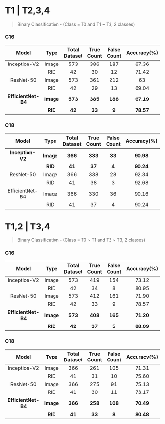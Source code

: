 # T1 | T2,3,4
> Binary Classification - (Class = T0 and T1 ~ T3, 2 classes) 
### C16
|Model|Type|Total Dataset|True Count|False Count|Accuracy(%)|
|:---:|:---:|:---:|:---:|:---:|:---:|
|Inception-V2|Image|573|386|187|67.36|
|  |RID|42|30|12|71.42|
|ResNet-50|Image|573|361|212|63|
|  |RID|42|29|13|69.04|
|**EfficientNet-B4**|**Image**|**573**|**385**|**188**|**67.19**|
|  |**RID**|**42**|**33**|**9**|**78.57**|

### C18
|Model|Type|Total Dataset|True Count|False Count|Accuracy(%)|
|:---:|:---:|:---:|:---:|:---:|:---:|
|**Inception-V2**|**Image**|**366**|**333**|**33**|**90.98**|
|  |**RID**|**41**|**37**|**4**|**90.24**|
|ResNet-50|Image|366|338|28|92.34|
|  |RID|41|38|3|92.68|
|EfficientNet-B4|Image|366|330|36|90.16|
|  |RID|41|37|4|90.24|
   
      
         
# T1,2 | T3,4
> Binary Classification - (Class = T0 ~ T1 and T2 ~ T3, 2 classes) 
### C16
|Model|Type|Total Dataset|True Count|False Count|Accuracy(%)|
|:---:|:---:|:---:|:---:|:---:|:---:|
|Inception-V2|Image|573|419|154|73.12|
|  |RID|42|34|8|80.95|
|ResNet-50|Image|573|412|161|71.90|
|  |RID|42|33|9|78.57|
|**EfficientNet-B4**|**Image**|**573**|**408**|**165**|**71.20**|
|  |**RID**|**42**|**37**|**5**|**88.09**|


### C18
|Model|Type|Total Dataset|True Count|False Count|Accuracy(%)|
|:---:|:---:|:---:|:---:|:---:|:---:|
|Inception-V2|Image|366|261|105|71.31|
|  |RID|41|31|10|75.60|
|ResNet-50|Image|366|275|91|75.13|
|  |RID|41|30|11|73.17|
|**EfficientNet-B4**|**Image**|**366**|**258**|**108**|**70.49**|
|  |**RID**|**41**|**33**|**8**|**80.48**|

